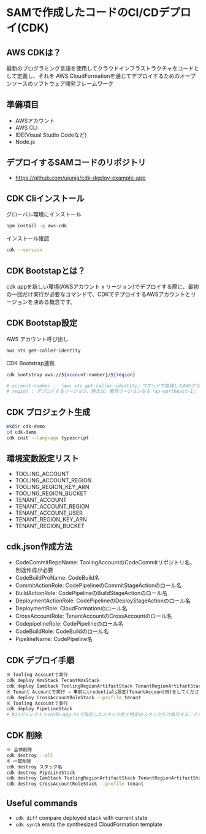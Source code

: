 
# SAMで作成したコードのCI/CDデプロイ(CDK)

## AWS CDKは？
最新のプログラミング言語を使用してクラウドインフラストラクチャをコードとして定義し、それを AWS CloudFormationを通じてデプロイするためのオープンソースのソフトウェア開発フレームワーク

## 準備項目
 - AWSアカウント
 - AWS CLI
 - IDE(Visual Studio Codeなど)
 - Node.js

## デプロイするSAMコードのリポジトリ
 - https://github.com/ujunja/cdk-deploy-example-app

## CDK Cliインストール
グローバル環境にインストール
```bash
npm install -g aws-cdk
```
インストール確認
```bash
cdk --version
```
## CDK Bootstapとは？
cdk appを新しい環境(AWSアカウント x リージョン)でデプロイする際に、最初の一回だけ実行が必要なコマンドで、CDKでデプロイするAWSアカウントとリージョンを決める概念です。

## CDK Bootstap設定
AWS アカウント呼び出し
```bash
aws sts get-caller-identity
```
CDK Bootstrap連携
```bash
cdk bootstrap aws://${account-number}/${region}

# account-number : 「aws sts get-caller-identity」コマンドで取得したAWSアカウント
# region : デプロイするリージョン、例えば、東京リージョンなら「ap-northeast-1」
```

## CDK プロジェクト生成
```bash
mkdir cdk-demo
cd cdk-demo
cdk init --language typescript
```
## 環境変数設定リスト
 - TOOLING_ACCOUNT
 - TOOLING_ACCOUNT_REGION
 - TOOLING_REGION_KEY_ARN
 - TOOLING_REGION_BUCKET
 - TENANT_ACCOUNT
 - TENANT_ACCOUNT_REGION
 - TENANT_ACCOUNT_USER
 - TENANT_REGION_KEY_ARN
 - TENANT_REGION_BUCKET

## cdk.json作成方法
 - CodeCommitRepoName: ToolingAccountのCodeCommitリポジトリ名、別途作成が必要
 - CodeBuildProName: CodeBuild名
 - CommitActionRole: CodePipelineのCommitStageActionのロール名
 - BuildActionRole: CodePipelineのBuildStageActionのロール名
 - DeploymentActionRole: CodePipelineのDeployStageActionのロール名
 - DeploymentRole: CloudFormationのロール名
 - CrossAccountRole: TenantAccountのCrossAccountのロール名
 - CodepipelineRole: CodePipelineのロール名
 - CodeBuildRole: CodeBuildのロール名
 - PipelineName: CodePipeline名

## CDK デプロイ手順
```bash
※ Tooling Accountで実行
cdk deploy KmsStack TenantKmsStack 
cdk deploy IamStack ToolingRegionArtifactStack TenantRegionArtifactStack 
※ Tenant Accountで実行 → 事前にcredentials設定(TenantAccount用)をしてください。
cdk deploy CrossAccountRoleStack --profile tenant
※ Tooling Accountで実行
cdk deploy PipeLineStack
# binディレクトリのcdk-app.tsで指定したスタック名で特定のスタックだけ実行することができる。 
```
## CDK 削除
```bash
※ 全体削除
cdk destroy --all
※ 一部削除
cdk destroy スタック名
cdk destroy PipeLineStack
cdk destroy IamStack ToolingRegionArtifactStack TenantRegionArtifactStack
cdk destroy CrossAccountRoleStack --profile tenant
```

## Useful commands
* `cdk diff`        compare deployed stack with current state
* `cdk synth`       emits the synthesized CloudFormation template
